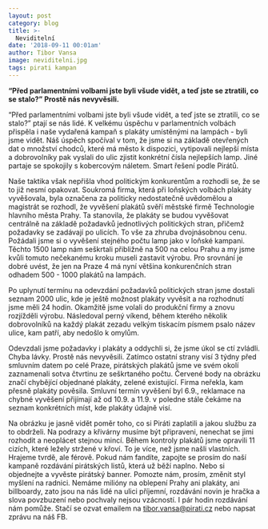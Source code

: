 ```yaml
---
layout: post
category: blog
title: >-
  Neviditelní
date: '2018-09-11 00:01am'
author: Tibor Vansa
image: neviditelni.jpg
tags: pirati kampan
---
```


<b> “Před parlamentními volbami jste byli všude vidět, a teď jste se ztratili, co se stalo?” Prostě nás nevyvěsili. </b>

“Před parlamentními volbami jste byli všude vidět, a teď jste se ztratili, co se stalo?” ptají se nás lidé. K velkému úspěchu v parlamentních volbách přispěla i naše vydařená kampaň s plakáty umístěnými na lampách - byli jsme vidět. Náš úspěch spočíval v tom, že jsme si na základě otevřených dat o množství chodců, které má město k dispozici, vytipovali nejlepší místa a dobrovolníky pak vyslali do ulic zjistit konkrétní čísla nejlepších lamp. Jiné partaje se spokojily s kobercovým náletem. Smart řešení podle Pirátů. 

Naše taktika však nepřišla vhod politickým konkurentům a rozhodli se, že se to již nesmí opakovat. Soukromá firma, která při loňských volbách plakáty vyvěšovala, byla označena za politicky nedostatečně uvědomělou a magistrát se rozhodl, že vyvěšení plakátů svěří městské firmě Technologie hlavního města Prahy. Ta stanovila, že plakáty se budou vyvěšovat centrálně na základě požadavků jednotlivých politických stran, přičemž požadavky se zadávají po ulicích. To vše za zhruba dvojnásobnou cenu. Požádali jsme si o vyvěšení stejného počtu lamp jako v loňské kampani. Těchto 1500 lamp nám seškrtali přibližně na 500 na celou Prahu a my jsme kvůli tomuto nečekanému kroku museli zastavit výrobu. Pro srovnání je dobré uvést, že jen na Praze 4 má nyní většina konkurenčních stran odhadem 500 - 1000 plakátů na lampách. 

Po uplynutí termínu na odevzdání požadavků politických stran jsme dostali seznam 2000 ulic, kde je ještě možnost plakáty vyvěsit a na rozhodnutí jsme měli 24 hodin. Okamžitě jsme volali do produkční firmy a znovu rozjížděli výrobu. Následoval perný víkend, během kterého několik dobrovolníků na každý plakát zezadu velkým tiskacím písmem psalo název ulice, kam patří, aby nedošlo k omylům.

Odevzdali jsme požadavky i plakáty a oddychli si, že jsme úkol se ctí zvládli. Chyba lávky. Prostě nás nevyvěsili. Zatímco ostatní strany visí 3 týdny před smluvním datem po celé Praze, pirátských plakátů jsme ve svém okolí zaznamenali sotva čtvrtinu ze seškrtaného počtu. Červené body na obrázku značí chybějící objednané plakáty, zelené existující. Firma neřekla, kam přesně plakáty pověsila. Smluvní termín vyvěšení byl 6.9., reklamace na chybné vyvěšení přijímají až od 10.9. a 11.9. v poledne stále čekáme na seznam konkrétních míst, kde plakáty údajně visí.

Na obrázku je jasně vidět poměr toho, co si Piráti zaplatili a jakou službu za to obdrželi. Na podrazy a křivárny musíme být připraveni, nenechat se jimi rozhodit a neoplácet stejnou mincí. Během kontroly plakátů jsme opravili 11 cizích, které ležely stržené v křoví. To je více, než jsme našli vlastních. Hrajeme tvrdě, ale férově. Pokud nám fandíte, zapojte se prosím do naší kampaně rozdávání pirátských listů, která už běží naplno. Nebo si objednejte a vyvěste pirátský banner. Pomozte nám, prosím, změnit styl myšlení na radnici. Nemáme milióny na oblepení Prahy ani plakáty, ani billboardy, zato jsou na nás lidé na ulici příjemní, rozdávání novin je hračka a slova povzbuzení nebo pochvaly nejsou vzácností. I pár hodin rozdávání nám pomůže. Stačí se ozvat emailem na tibor.vansa@pirati.cz nebo napsat zprávu na náš FB. 



